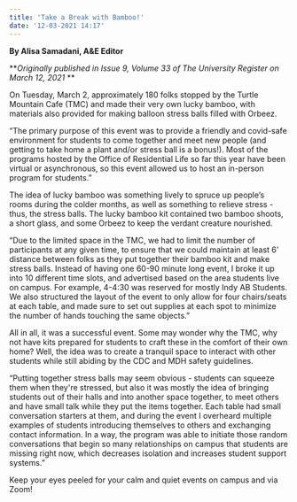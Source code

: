 ```yaml
---
title: 'Take a Break with Bamboo!'
date: '12-03-2021 14:17'
---
```


**By Alisa Samadani, A&E Editor**

**_Originally published in Issue 9, Volume 33 of The University Register on March 12, 2021_
**

On Tuesday, March 2, approximately 180 folks stopped by the Turtle Mountain Cafe (TMC) and made their very own lucky bamboo, with materials also provided for making balloon stress balls filled with Orbeez. 

“The primary purpose of this event was to provide a friendly and covid-safe environment for students to come together and meet new people (and getting to take home a plant and/or stress ball is a bonus!). Most of the programs hosted by the Office of Residential Life so far this year have been virtual or asynchronous, so this event allowed us to host an in-person program for students.”
 
The idea of lucky bamboo was something lively to spruce up people’s rooms during the colder months, as well as something to relieve stress - thus, the stress balls. The lucky bamboo kit contained two bamboo shoots, a short glass, and some Orbeez to keep the verdant creature nourished.
 
“Due to the limited space in the TMC, we had to limit the number of participants at any given time, to ensure that we could maintain at least 6' distance between folks as they put together their bamboo kit and make stress balls. Instead of having one 60-90 minute long event, I broke it up into 10 different time slots, and advertised based on the area students live on campus. For example, 4-4:30 was reserved for mostly Indy AB Students. We also structured the layout of the event to only allow for four chairs/seats at each table, and made sure to set out supplies at each spot to minimize the number of hands touching the same objects.”
 
All in all, it was a successful event. Some may wonder why the TMC, why not have kits prepared for students to craft these in the comfort of their own home? Well, the idea was to create a tranquil space to interact with other students while still abiding by the CDC and MDH safety guidelines. 
 
“Putting together stress balls may seem obvious - students can squeeze them when they're stressed, but also it was mostly the idea of bringing students out of their halls and into another space together, to meet others and have small talk while they put the items together. Each table had small conversation starters at them, and during the event I overheard multiple examples of students introducing themselves to others and exchanging contact information. In a way, the program was able to initiate those random conversations that begin so many relationships on campus that students are missing right now, which decreases isolation and increases student support systems.”
 
Keep your eyes peeled for your calm and quiet events on campus and via Zoom!

